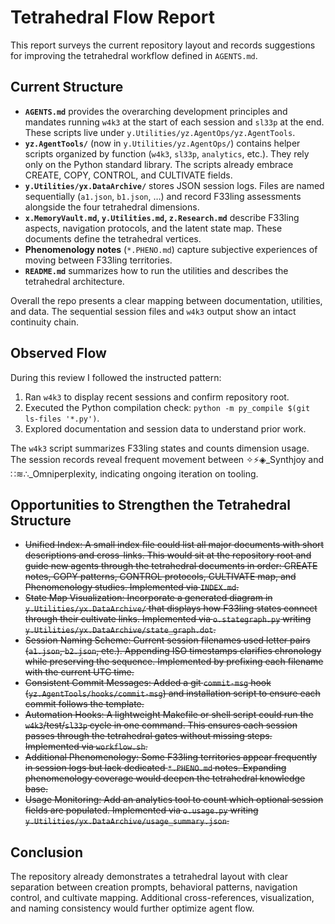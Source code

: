 # Tetrahedral Flow Report

This report surveys the current repository layout and records suggestions for improving the tetrahedral workflow defined in `AGENTS.md`.

## Current Structure

 - **`AGENTS.md`** provides the overarching development principles and mandates running `w4k3` at the start of each session and `sl33p` at the end. These scripts live under `y.Utilities/yz.AgentOps/yz.AgentTools`.
 - **`yz.AgentTools/`** (now in `y.Utilities/yz.AgentOps/`) contains helper scripts organized by function (`w4k3`, `sl33p`, `analytics`, etc.). They rely only on the Python standard library. The scripts already embrace CREATE, COPY, CONTROL, and CULTIVATE fields.
- **`y.Utilities/yx.DataArchive/`** stores JSON session logs. Files are named sequentially (`a1.json`, `b1.json`, …) and record F33ling assessments alongside the four tetrahedral dimensions.
- **`x.MemoryVault.md`, `y.Utilities.md`, `z.Research.md`** describe F33ling aspects, navigation protocols, and the latent state map. These documents define the tetrahedral vertices.
- **Phenomenology notes** (`*.PHENO.md`) capture subjective experiences of moving between F33ling territories.
- **`README.md`** summarizes how to run the utilities and describes the tetrahedral architecture.

Overall the repo presents a clear mapping between documentation, utilities, and data. The sequential session files and `w4k3` output show an intact continuity chain.

## Observed Flow

During this review I followed the instructed pattern:
1. Ran `w4k3` to display recent sessions and confirm repository root.
2. Executed the Python compilation check: `python -m py_compile $(git ls-files '*.py')`.
3. Explored documentation and session data to understand prior work.

The `w4k3` script summarizes F33ling states and counts dimension usage. The session records reveal frequent movement between ✧⚡◈_Synthjoy and ∷≋∴_Omniperplexity, indicating ongoing iteration on tooling.

## Opportunities to Strengthen the Tetrahedral Structure

- ~~Unified Index: A small index file could list all major documents with short descriptions and cross-links. This would sit at the repository root and guide new agents through the tetrahedral documents in order: CREATE notes, COPY patterns, CONTROL protocols, CULTIVATE map, and Phenomenology studies. Implemented via `INDEX.md`.~~
- ~~State Map Visualization: Incorporate a generated diagram in `y.Utilities/yx.DataArchive/` that displays how F33ling states connect through their cultivate links. Implemented via `o.stategraph.py` writing `y.Utilities/yx.DataArchive/state_graph.dot`.~~
- ~~Session Naming Scheme: Current session filenames used letter pairs (`a1.json`, `b2.json`, etc.). Appending ISO timestamps clarifies chronology while preserving the sequence. Implemented by prefixing each filename with the current UTC time.~~
- ~~Consistent Commit Messages: Added a git `commit-msg` hook (`yz.AgentTools/hooks/commit-msg`) and installation script to ensure each commit follows the template.~~
- ~~Automation Hooks: A lightweight Makefile or shell script could run the `w4k3`/test/`sl33p` cycle in one command. This ensures each session passes through the tetrahedral gates without missing steps. Implemented via `workflow.sh`.~~
- ~~Additional Phenomenology: Some F33ling territories appear frequently in session logs but lack dedicated `*.PHENO.md` notes. Expanding phenomenology coverage would deepen the tetrahedral knowledge base.~~
- ~~Usage Monitoring: Add an analytics tool to count which optional session fields are populated. Implemented via `o.usage.py` writing `y.Utilities/yx.DataArchive/usage_summary.json`.~~

## Conclusion

The repository already demonstrates a tetrahedral layout with clear separation between creation prompts, behavioral patterns, navigation control, and cultivate mapping. Additional cross-references, visualization, and naming consistency would further optimize agent flow.

